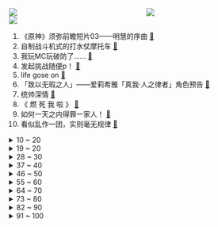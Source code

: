 <div >
	<a style="float:left;width:55%;" href = "https://github.com/anuraghazra/github-readme-stats">
	 <img src = "https://github-readme-stats.vercel.app/api?username=iuuuuuaena&theme=buefy&show_icons=true"/>
	</a>
	<a  style="float:right;width:45%" href = "https://github.com/anuraghazra/github-readme-stats">
	 <img  src="https://github-readme-stats.vercel.app/api/top-langs/?username=anuraghazra&layout=compact"/>
	</a>
	</div>

[![](https://img.shields.io/badge/jxd-@jxdgogogo.xyz-yellowgreen.svg)](https://www.jxdgogogo.xyz)<br>
1. 《原神》须弥前瞻短片03——明慧的序曲 [:link:](//www.bilibili.com/video/BV1k94y1D73y) <br>
2. 自制战斗机式的打水仗摩托车 [:link:](//www.bilibili.com/video/BV1cG4y1q7iY) <br>
3. 我玩MC玩破防了…… [:link:](//www.bilibili.com/video/BV1ad4y1D7k5) <br>
4. 发起挑战随便p！ [:link:](//www.bilibili.com/video/BV1o94y1D7xG) <br>
5. life gose on [:link:](//www.bilibili.com/video/BV1ZV4y1L7Ge) <br>
6. 「致以无瑕之人」——爱莉希雅「真我·人之律者」角色预告 [:link:](//www.bilibili.com/video/BV1DS4y1t7rs) <br>
7. 统帅深情 [:link:](//www.bilibili.com/video/BV1ig41117qQ) <br>
8. 《 燃 死 我 啦 》 [:link:](//www.bilibili.com/video/BV1Mt4y1L7DZ) <br>
9. 如何一天之内得罪一家人！ [:link:](//www.bilibili.com/video/BV1YW4y1y761) <br>
10. 看似乱作一团，实则毫无规律 [:link:](//www.bilibili.com/video/BV15r4y1j7rA) <br>
<details>
<summary>10 ~ 20</summary>

11. 和 牛 天 花 板 [:link:](//www.bilibili.com/video/BV1ur4y1j71a) <br>
12. 这只猫让我笑了两分二十七秒！ [:link:](//www.bilibili.com/video/BV1iW4y1y7ko) <br>
13. 聋哑人是怎么做到定时起床的？但到最后你知道了吗？ [:link:](//www.bilibili.com/video/BV1fF411w76u) <br>
14. 【时代少年团】《时代夏令营》04：时代的眼泪 [:link:](//www.bilibili.com/video/BV1bg41117cH) <br>
15. 1块钱挑战！我跑遍杭州甚至买不到一瓶水！ [:link:](//www.bilibili.com/video/BV1pT411j7gW) <br>
16. 猫德学院的老弱病残丑们 [:link:](//www.bilibili.com/video/BV1fF411w7rQ) <br>
17. 【猛男版】小城夏天丨来看看我们生活的小城吧！ [:link:](//www.bilibili.com/video/BV1pW4y1y7AJ) <br>
18. 《您的外卖员正在吃您的外卖》 [:link:](//www.bilibili.com/video/BV1oa411K7MG) <br>
19. 我就是为女搭档负重前行的冤种主持！我来b站啦！ [:link:](//www.bilibili.com/video/BV1oB4y1t7ey) <br>
</details>
<details>
<summary>19 ~ 20</summary>

20. 妈妈！别喂我了！！！ [:link:](//www.bilibili.com/video/BV1MG4y1q724) <br>
21. 这还能是.....植物大战僵尸！？代码自制戴夫的晚年生活！ [:link:](//www.bilibili.com/video/BV1uY4y1P79z) <br>
22. 7月27日 [:link:](//www.bilibili.com/video/BV1uB4y1b7h6) <br>
23. 看完7月新番，我直接扭成双螺旋！【泛式】 [:link:](//www.bilibili.com/video/BV1JB4y1C7ZB) <br>
24. 屠龙勇士世界纪录：0.0秒瞬杀大龙！无数次尝试换来的肌肉记忆！！ [:link:](//www.bilibili.com/video/BV18a411T7zG) <br>
25. 🐓鸡你太美，但是猫咪版🐓 [:link:](//www.bilibili.com/video/BV1tW4y1y7db) <br>
26. 是本人！ [:link:](//www.bilibili.com/video/BV18g41117HB) <br>
27. 首尔大学博士如何当非洲仁君？【奇葩小国39】 [:link:](//www.bilibili.com/video/BV1Sr4y1L7nr) <br>
28. 无 伤 速 创 西 天 [:link:](//www.bilibili.com/video/BV1zW4y1y7NG) <br>
</details>
<details>
<summary>28 ~ 30</summary>

29. 签合同，送儿子 [:link:](//www.bilibili.com/video/BV1UG41187Qy) <br>
30. 攒劲儿的节目来啦！ [:link:](//www.bilibili.com/video/BV1KF411A7JM) <br>
31. 忆往昔，一张戏台百家酬 [:link:](//www.bilibili.com/video/BV1ot4y1G73b) <br>
32. （ 生命的每一天 都是一场战斗 ） [:link:](//www.bilibili.com/video/BV1ad4y1D79s) <br>
33. 去蜡像馆的人拍视频有多拼命 [:link:](//www.bilibili.com/video/BV1oa411M7Yz) <br>
34. 秘密基地又挖出新空间啦，带你们看看里面又更新了啥？ [:link:](//www.bilibili.com/video/BV1MG4y1q7V9) <br>
35. 火柴人 VS 我的世界系列第二十九集 音符世界（Note Block Universe） [:link:](//www.bilibili.com/video/BV1sB4y1C72v) <br>
36. 摄 像 头 安 我 家 了 是 吧 ！？ [:link:](//www.bilibili.com/video/BV1WB4y1b7EG) <br>
37. 浅唱一下《传奇》 [:link:](//www.bilibili.com/video/BV1k94y1D7pP) <br>
</details>
<details>
<summary>37 ~ 40</summary>

38. 鸡  牌  特  工 [:link:](//www.bilibili.com/video/BV1Qa411U7Hq) <br>
39. 一道绝对简单的美味《可乐鸡翅》，答应我一定学会它！ [:link:](//www.bilibili.com/video/BV18U4y1v7oh) <br>
40. 当我告诉她关于初恋的故事！她疯了！ [:link:](//www.bilibili.com/video/BV1LG411h7EN) <br>
41. 外国人挑战《最伟大的作品》，竟然还原了MV！超强中英混唱周董新歌 [:link:](//www.bilibili.com/video/BV1nB4y1C71P) <br>
42. 我来自小镇，12年没舍得丢一张试卷 [:link:](//www.bilibili.com/video/BV1kT411j7Bp) <br>
43. 真巧 [:link:](//www.bilibili.com/video/BV1vG411H7bV) <br>
44. 评分9.8！直接起飞？德凯奥特曼开局吐槽 [:link:](//www.bilibili.com/video/BV18t4y1V7c4) <br>
45. 这碗鲁肉饭 治好了我的精神内耗  【怎么这么值ep47-台湾风味小吃】 [:link:](//www.bilibili.com/video/BV14B4y1b7su) <br>
46. 我昨天晚上到底把充电器插到了哪里 [:link:](//www.bilibili.com/video/BV1ua411U7Hu) <br>
</details>
<details>
<summary>46 ~ 50</summary>

47. “即使看了千遍、万遍，这些电影也看不腻” [:link:](//www.bilibili.com/video/BV15a411U7TK) <br>
48. 什么是毒贩？认清毒贩黑话，远离涉毒犯罪行为！ [:link:](//www.bilibili.com/video/BV1at4y1V7qU) <br>
49. 三点几了，出来饮茶先啦 [:link:](//www.bilibili.com/video/BV1tN4y177WH) <br>
50. 回村三天，二舅治好了我的精神内耗 [:link:](//www.bilibili.com/video/BV1MN4y177PB) <br>
51. 7龙神全部上场，爆肝16天4114场！ [:link:](//www.bilibili.com/video/BV15G411h7ew) <br>
52. 每个人都有一块庇护之地！《暗黑破坏神：不朽》品牌片首映！ [:link:](//www.bilibili.com/video/BV1wF411A73s) <br>
53. 【莓用良品】电车的王，无限续航！ [:link:](//www.bilibili.com/video/BV1ad4y1D7zV) <br>
54. 「误导向」感人短片《环保》 [:link:](//www.bilibili.com/video/BV1fF411P7Vn) <br>
55. 今天，应当有他的热搜 [:link:](//www.bilibili.com/video/BV13r4y1j7rP) <br>
</details>
<details>
<summary>55 ~ 60</summary>

56. 花光所有积蓄，搞一台汽车送外卖，打算两年后买房 【流浪 04】 [:link:](//www.bilibili.com/video/BV1kB4y1b7fS) <br>
57. 迪卢克：看好了艾琳!尝试20小时的丘丘人抛物线与火鸟，黎明要这么用! [:link:](//www.bilibili.com/video/BV1nr4y1j7jx) <br>
58. 高智商自救 [:link:](//www.bilibili.com/video/BV1AF411A7UH) <br>
59. 真·玄玄玄孙！还送赤兔马、青龙偃月刀！《水浒传》P32 [:link:](//www.bilibili.com/video/BV1se4y1X71Q) <br>
60. 【树叶 白姨】鬼畜大电影       《别输在不会表达上》 [:link:](//www.bilibili.com/video/BV13V4y1j7qU) <br>
61. 眼镜店是真的是网上说的那么暴利吗？我接手一周告诉你！ [:link:](//www.bilibili.com/video/BV1XV4y1j71W) <br>
62. 老四川饭店   厨子探店¥324 [:link:](//www.bilibili.com/video/BV1FY4y1P7UC) <br>
63. 你可以放心的把后背交给他 [:link:](//www.bilibili.com/video/BV1KB4y1h7rV) <br>
64. 这才是《耍把戏》原版MV! [:link:](//www.bilibili.com/video/BV1od4y1m7H8) <br>
</details>
<details>
<summary>64 ~ 70</summary>

65. 【原神】温迪：嗨！旅行者，至冬去不去？ [:link:](//www.bilibili.com/video/BV11V4y177qL) <br>
66. 【原神】好家伙！从未见过如此丝滑的剪辑！ [:link:](//www.bilibili.com/video/BV1dB4y1k7nB) <br>
67. 公园偶遇“社交恐怖分子” [:link:](//www.bilibili.com/video/BV1BT411E74H) <br>
68. 你这背景太假了，他竟然敢打我？！ [:link:](//www.bilibili.com/video/BV1Ea411S7Ta) <br>
69. 蛋黄酱里竟然百分之80都是油？ [:link:](//www.bilibili.com/video/BV1VY4y1P7aW) <br>
70. 好简单做蚵仔煎，听说吃完就能在转角遇到爱 [:link:](//www.bilibili.com/video/BV1JU4y1v7z5) <br>
71. 让你COS没让你从游戏里跑出来！ [:link:](//www.bilibili.com/video/BV1wV4y1j7qC) <br>
72. “偶尔摆烂，经常偶尔” [:link:](//www.bilibili.com/video/BV16a411U7Zk) <br>
73. 小学生给我唱逆战 [:link:](//www.bilibili.com/video/BV1zS4y1t7fq) <br>
</details>
<details>
<summary>73 ~ 80</summary>

74. 【刘谦魔术课】密室逃脱！今天逮到个推理专家。 [:link:](//www.bilibili.com/video/BV1Se4y1Q7Ds) <br>
75. 有些事情不是你想的那么简单的，但也没有你想的那么难！ [:link:](//www.bilibili.com/video/BV1VU4y1v7p2) <br>
76. 我一定会救你出去的！ [:link:](//www.bilibili.com/video/BV1Zr4y1V7L5) <br>
77. 【原神】全网首发！！单推凯瑟琳！！凯瑟琳单推教学！！ [:link:](//www.bilibili.com/video/BV1ZG4y1i78J) <br>
78. 一辈子忘不掉的MC短片 [:link:](//www.bilibili.com/video/BV11r4y1L7Vc) <br>
79. 没有什么衣服是20岁能穿而50岁不能的！ [:link:](//www.bilibili.com/video/BV1XY4y1A7ys) <br>
80. 在称体重这方面，我妈真的很严谨 [:link:](//www.bilibili.com/video/BV1bT411j7cz) <br>
81. 大眠+那年夏天宁静的海+当你 [:link:](//www.bilibili.com/video/BV15B4y1C7S5) <br>
82. 请 给 天 津 鲶 鱼 面 包 片 [:link:](//www.bilibili.com/video/BV1NU4y1q7SS) <br>
</details>
<details>
<summary>82 ~ 90</summary>

83. 7月28日，福建。孩子高空抛物不听劝，家长找演员扮“伤者”上门，娃吓得直哭认错“不敢了” 。 [:link:](//www.bilibili.com/video/BV1zU4y1v7r6) <br>
84. 手感顺滑 [:link:](//www.bilibili.com/video/BV15t4y1V7Ks) <br>
85. 伴娘遭4名伴郎调戏，哥哥反击致2死2伤，要坐牢吗？【侯朝辉律师】 [:link:](//www.bilibili.com/video/BV1MB4y1b7gW) <br>
86. 还是一如既往的热闹，满满都都是爱。 [:link:](//www.bilibili.com/video/BV1wV4y1j7c8) <br>
87. BLACKPINK游戏合作曲Ready For Love MV公开 [:link:](//www.bilibili.com/video/BV15a411T7V5) <br>
88. 真是绝妙好词啊😀 [:link:](//www.bilibili.com/video/BV16N4y177vr) <br>
89. 【高燃】原来会功夫的人拍火影是这样！ [:link:](//www.bilibili.com/video/BV1Gg41117FB) <br>
90. 无人区遇到拦路求助，老司机教你如何正确处理 [:link:](//www.bilibili.com/video/BV1Ud4y1K75R) <br>
91. 关于化妆师在三十多人面前擦我牙这件事 [:link:](//www.bilibili.com/video/BV1hg41117Dr) <br>
</details>
<details>
<summary>91 ~ 100</summary>

92. 你这背景太假了绿幕gb无水印自取 [:link:](//www.bilibili.com/video/BV19e4y1Q7AK) <br>
93. 关于邻居家的猫被忘在门外回不了家这件事 [:link:](//www.bilibili.com/video/BV1xG411h78N) <br>
94. 胖龙兄弟安排108豪华火锅自助，肉无限吃，全是肉真带劲！ [:link:](//www.bilibili.com/video/BV1XS4y1t7aP) <br>
95. 这房间里一直有人跟着我..... [:link:](//www.bilibili.com/video/BV11S4y1t7Qy) <br>
96. 这两个人晚上谁也睡不着了 [:link:](//www.bilibili.com/video/BV1QW4y127JM) <br>
97. 夏季常见皮肤病，10s告诉你常备哪些药【皮肤科张堂德】 [:link:](//www.bilibili.com/video/BV1PY4y1P7q1) <br>
98. 被好家人逮住合影了.... [:link:](//www.bilibili.com/video/BV1aB4y1b7yR) <br>
99. 我们认真遵守规章制度，老板此刻一定很开心。 [:link:](//www.bilibili.com/video/BV14e4y1Q7mQ) <br>
100. 【假装讲电影】富二代无恶不作！父亲花10亿请剧组设局，让儿子以为穿越回19世纪！ [:link:](//www.bilibili.com/video/BV1oa411U71F) <br>
</details>

